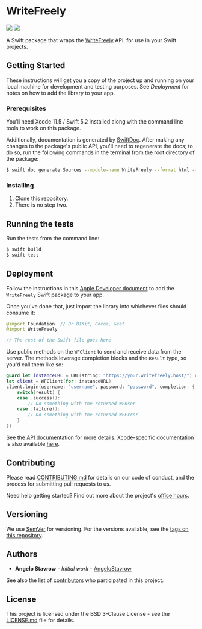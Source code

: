 # WriteFreely

[![](https://img.shields.io/endpoint?url=https%3A%2F%2Fswiftpackageindex.com%2Fapi%2Fpackages%2Fwritefreely%2Fwritefreely-swift%2Fbadge%3Ftype%3Dswift-versions)](https://swiftpackageindex.com/writefreely/writefreely-swift)
[![](https://img.shields.io/endpoint?url=https%3A%2F%2Fswiftpackageindex.com%2Fapi%2Fpackages%2Fwritefreely%2Fwritefreely-swift%2Fbadge%3Ftype%3Dplatforms)](https://swiftpackageindex.com/writefreely/writefreely-swift)

A Swift package that wraps the [WriteFreely](https://writefreely.org) API, for use in your Swift projects.

## Getting Started

These instructions will get you a copy of the project up and running on your local machine for development and testing purposes. See _Deployment_ for notes on how to add the library to your app.

### Prerequisites

You'll need Xcode 11.5 / Swift 5.2 installed along with the command line tools to work on this package.

Additionally, documentation is generated by [SwiftDoc](https://github.com/SwiftDocOrg/swift-doc). After making any changes to the package's public API, you'll need to regenerate the docs; to do so, run the following commands in the terminal from the root directory of the package:

```bash
$ swift doc generate Sources --module-name WriteFreely --format html --output ./docs --base-url https://writefreely.github.io/writefreely-swift/
```

### Installing

1. Clone this repository.
2. There is no step two.

## Running the tests

Run the tests from the command line:

```bash
$ swift build
$ swift test
```

## Deployment

Follow the instructions in this [Apple Developer document](https://developer.apple.com/documentation/swift_packages/adding_package_dependencies_to_your_app) to add the `WriteFreely` Swift package to your app.

Once you've done that, just import the library into whichever files should consume it:

```swift
@import Foundation  // Or UIKit, Cocoa, &cet.
@import WriteFreely

// The rest of the Swift file goes here
```

Use public methods on the `WFClient` to send and receive data from the server. The methods leverage completion blocks and the `Result` type, so you'd call them like so:

```swift
guard let instanceURL = URL(string: "https://your.writefreely.host/") else { fatalError() }
let client = WFClient(for: instanceURL)
client.login(username: "username", password: "password", completion: { result in
    switch(result) {
    case .success():
        // Do something with the returned WFUser
    case .failure():
        // Do something with the returned WFError
    }
})
```

See [the API documentation](https://developers.write.as/docs/api/?swift) for more details. Xcode-specific documentation is also available [here](https://writefreely.github.io/writefreely-swift/).

## Contributing

Please read [CONTRIBUTING.md](CONTRIBUTING.md) for details on our code of conduct, and the process for submitting pull requests to us.

Need help getting started? Find out more about the project's [office hours](https://discuss.write.as/t/office-hours-for-writefreely-swift-projects/2788).

## Versioning

We use [SemVer](http://semver.org/) for versioning. For the versions available, see the [tags on this repository](https://github.com/writeas/writefreely-swift/tags).

## Authors

* **Angelo Stavrow** - *Initial work* - [AngeloStavrow](https://github.com/AngeloStavrow)

See also the list of [contributors](https://github.com/writeas/writefreely-swift/contributors) who participated in this project.

## License

This project is licensed under the BSD 3-Clause License - see the [LICENSE.md](LICENSE.md) file for details.
